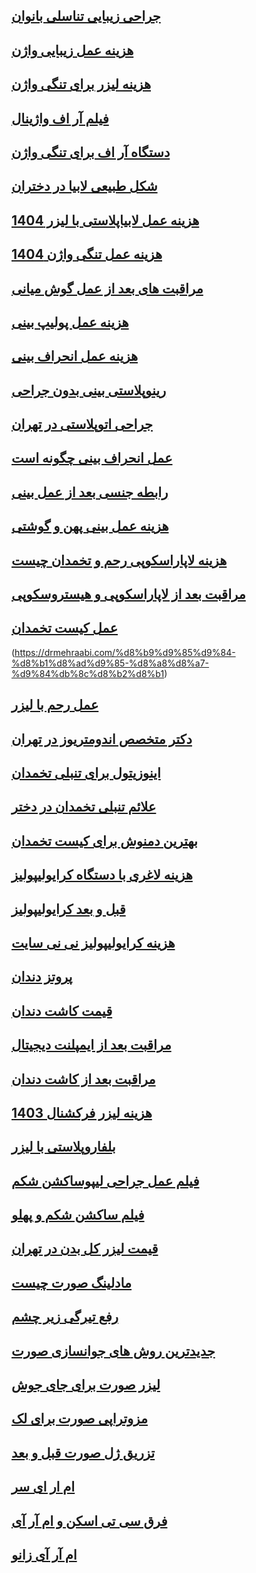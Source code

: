 ## [جراحی زیبایی تناسلی بانوان](https://drmesbah.com/%d8%ac%d8%b1%d8%a7%d8%ad%db%8c-%d8%b2%db%8c%d8%a8%d8%a7%db%8c%db%8c-%d8%aa%d9%86%d8%a7%d8%b3%d9%84%db%8c-%d8%a8%d8%a7%d9%86%d9%88%d8%a7%d9%86)

## [هزینه عمل زیبایی واژن](https://drmesbah.com/%d9%87%d8%b2%db%8c%d9%86%d9%87-%d8%b9%d9%85%d9%84-%d8%b2%db%8c%d8%a8%d8%a7%db%8c%db%8c-%d9%88%d8%a7%da%98%d9%86)

## [هزینه لیزر برای تنگی واژن](https://drmesbah.com/%d9%87%d8%b2%db%8c%d9%86%d9%87-%d9%84%db%8c%d8%b2%d8%b1-%d8%a8%d8%b1%d8%a7%db%8c-%d8%aa%d9%86%da%af%db%8c-%d9%88%d8%a7%da%98%d9%86)

## [فیلم آر اف واژینال](https://drmesbah.com/%d9%81%db%8c%d9%84%d9%85-%d8%a2%d8%b1-%d8%a7%d9%81-%d9%88%d8%a7%da%98%db%8c%d9%86%d8%a7%d9%84)
  
## [دستگاه آر اف برای تنگی واژن](https://drmesbah.com/%d8%af%d8%b3%d8%aa%da%af%d8%a7%d9%87-%d8%a2%d8%b1-%d8%a7%d9%81-%d8%a8%d8%b1%d8%a7%db%8c-%d8%aa%d9%86%da%af%db%8c-%d9%88%d8%a7%da%98%d9%86)

## [شکل طبیعی لابیا در دختران](https://drmesbah.com/%d8%b4%da%a9%d9%84-%d8%b7%d8%a8%db%8c%d8%b9%db%8c-%d9%84%d8%a7%d8%a8%db%8c%d8%a7-%d8%af%d8%b1-%d8%af%d8%ae%d8%aa%d8%b1%d8%a7%d9%86)
  
## [هزینه عمل لابیاپلاستی با لیزر 1404](https://drmesbah.com/%d9%87%d8%b2%db%8c%d9%86%d9%87-%d8%b9%d9%85%d9%84-%d9%84%d8%a7%d8%a8%db%8c%d8%a7%d9%be%d9%84%d8%a7%d8%b3%d8%aa%db%8c-%d8%a8%d8%a7-%d9%84%db%8c%d8%b2%d8%b1-1404)

## [هزینه عمل تنگی واژن 1404](https://drmesbah.com/%d9%87%d8%b2%db%8c%d9%86%d9%87-%d8%b9%d9%85%d9%84-%d8%aa%d9%86%da%af%db%8c-%d9%88%d8%a7%da%98%d9%86-1404)

## [مراقبت های بعد از عمل گوش میانی](https://drghahari.com/%d9%85%d8%b1%d8%a7%d9%82%d8%a8%d8%aa-%d9%87%d8%a7%db%8c-%d8%a8%d8%b9%d8%af-%d8%a7%d8%b2-%d8%b9%d9%85%d9%84-%da%af%d9%88%d8%b4-%d9%85%db%8c%d8%a7%d9%86%db%8c)

## [هزینه عمل پولیپ بینی](https://drghahari.com/%d9%87%d8%b2%db%8c%d9%86%d9%87-%d8%b9%d9%85%d9%84-%d9%be%d9%88%d9%84%db%8c%d9%be-%d8%a8%db%8c%d9%86%db%8c)
  
## [هزینه عمل انحراف بینی](https://drghahari.com/%d9%87%d8%b2%db%8c%d9%86%d9%87-%d8%b9%d9%85%d9%84-%d8%a7%d9%86%d8%ad%d8%b1%d8%a7%d9%81-%d8%a8%db%8c%d9%86%db%8c-%d8%af%d8%b1-%d8%b3%d8%a7%d9%84-1403)

## [رینوپلاستی بینی بدون جراحی](https://drghahari.com/%d8%b1%db%8c%d9%86%d9%88%d9%be%d9%84%d8%a7%d8%b3%d8%aa%db%8c-%d8%a8%db%8c%d9%86%db%8c-%d8%a8%d8%af%d9%88%d9%86-%d8%ac%d8%b1%d8%a7%d8%ad%db%8c)

## [جراحی اتوپلاستی در تهران](https://drghahari.com/%d8%ac%d8%b1%d8%a7%d8%ad%db%8c-%d8%a7%d8%aa%d9%88%d9%be%d9%84%d8%a7%d8%b3%d8%aa%db%8c-%d8%af%d8%b1-%d8%aa%d9%87%d8%b1%d8%a7%d9%86)

## [عمل انحراف بینی چگونه است](https://drghahari.com/%d8%b9%d9%85%d9%84-%d8%a7%d9%86%d8%ad%d8%b1%d8%a7%d9%81-%d8%a8%db%8c%d9%86%db%8c-%da%86%da%af%d9%88%d9%86%d9%87-%d8%a7%d8%b3%d8%aa)

## [رابطه جنسی بعد از عمل بینی](https://drghahari.com/%d8%b1%d8%a7%d8%a8%d8%b7%d9%87-%d8%ac%d9%86%d8%b3%db%8c-%d8%a8%d8%b9%d8%af-%d8%a7%d8%b2-%d8%b9%d9%85%d9%84-%d8%a8%db%8c%d9%86%db%8c)

## [هزینه عمل بینی پهن و گوشتی](https://drghahari.com/%d9%87%d8%b2%db%8c%d9%86%d9%87-%d8%b9%d9%85%d9%84-%d8%a8%db%8c%d9%86%db%8c-%d9%be%d9%87%d9%86-%d9%88-%da%af%d9%88%d8%b4%d8%aa%db%8c)

## [هزینه لاپاراسکوپی رحم و تخمدان چیست](https://drmehraabi.com/%d9%87%d8%b2%db%8c%d9%86%d9%87-%d9%84%d8%a7%d9%be%d8%a7%d8%b1%d8%a7%d8%b3%da%a9%d9%88%d9%be%db%8c-%d8%b1%d8%ad%d9%85-%d9%88-%d8%aa%d8%ae%d9%85%d8%af%d8%a7%d9%86-%da%86%db%8c%d8%b3%d8%aa)

  
## [مراقبت بعد از لاپاراسکوپی و هیستروسکوپی](https://drmehraabi.com/%d9%85%d8%b1%d8%a7%d9%82%d8%a8%d8%aa-%d8%a8%d8%b9%d8%af-%d8%a7%d8%b2-%d9%84%d8%a7%d9%be%d8%a7%d8%b1%d8%a7%d8%b3%da%a9%d9%88%d9%be%db%8c-%d9%88-%d9%87%db%8c%d8%b3%d8%aa%d8%b1%d9%88%d8%b3%da%a9%d9%88)

## [عمل کیست تخمدان](https://drmehraabi.com/%d8%b9%d9%85%d9%84-%da%a9%db%8c%d8%b3%d8%aa-%d8%aa%d8%ae%d9%85%d8%af%d8%a7%d9%86)
  (https://drmehraabi.com/%d8%b9%d9%85%d9%84-%d8%b1%d8%ad%d9%85-%d8%a8%d8%a7-%d9%84%db%8c%d8%b2%d8%b1)

## [عمل رحم با لیزر](https://drmehraabi.com/%d8%af%da%a9%d8%aa%d8%b1-%d9%85%d8%aa%d8%ae%d8%b5%d8%b5-%d8%a7%d9%86%d8%af%d9%88%d9%85%d8%aa%d8%b1%db%8c%d9%88%d8%b2-%d8%af%d8%b1-%d8%aa%d9%87%d8%b1%d8%a7%d9%86)

## [دکتر متخصص اندومتریوز در تهران](https://drmehraabi.com/%d8%a7%db%8c%d9%86%d9%88%d8%b2%db%8c%d8%aa%d9%88%d9%84-%d8%a8%d8%b1%d8%a7%db%8c-%d8%aa%d9%86%d8%a8%d9%84%db%8c-%d8%aa%d8%ae%d9%85%d8%af%d8%a7%d9%86)

## [اینوزیتول برای تنبلی تخمدان](https://drmehraabi.com/%d8%b9%d9%84%d8%a7%d8%a6%d9%85-%d8%aa%d9%86%d8%a8%d9%84%db%8c-%d8%aa%d8%ae%d9%85%d8%af%d8%a7%d9%86-%d8%af%d8%b1-%d8%af%d8%ae%d8%aa%d8%b1%d8%a7%d9%86)

## [علائم تنبلی تخمدان در دختر](https://drmehraabi.com/%d8%a8%d9%87%d8%aa%d8%b1%db%8c%d9%86-%d8%af%d9%85%d9%86%d9%88%d8%b4-%d8%a8%d8%b1%d8%a7%db%8c-%da%a9%db%8c%d8%b3%d8%aa-%d8%aa%d8%ae%d9%85%d8%af%d8%a7%d9%86)

## [بهترین دمنوش برای کیست تخمدان](https://almasgharbclinic.ir/%d9%87%d8%b2%db%8c%d9%86%d9%87-%d9%84%d8%a7%d8%ba%d8%b1%db%8c-%d8%a8%d8%a7-%d8%af%d8%b3%d8%aa%da%af%d8%a7%d9%87-%da%a9%d8%b1%d8%a7%db%8c%d9%88%d9%84%db%8c%d9%be%d9%88%d9%84%db%8c%d8%b2)

## [هزینه لاغری با دستگاه کرایولیپولیز](https://almasgharbclinic.ir/%d9%82%d8%a8%d9%84-%d9%88-%d8%a8%d8%b9%d8%af-%da%a9%d8%b1%d8%a7%db%8c%d9%88%d9%84%db%8c%d9%be%d9%88%d9%84%db%8c%d8%b2)

## [قبل و بعد کرایولیپولیز](https://almasgharbclinic.ir/%d9%87%d8%b2%db%8c%d9%86%d9%87-%da%a9%d8%b1%d8%a7%db%8c%d9%88%d9%84%db%8c%d9%be%d9%88%d9%84%db%8c%d8%b2-%d9%86%db%8c-%d9%86%db%8c-%d8%b3%d8%a7%db%8c%d8%aa)

## [هزینه کرایولیپولیز نی نی سایت](https://drhoseyni.com/%d9%be%d8%b1%d9%88%d8%aa%d8%b2-%d8%af%d9%86%d8%af%d8%a7%d9%86)

## [پروتز دندان](https://drhoseyni.com/%d9%82%db%8c%d9%85%d8%aa-%da%a9%d8%a7%d8%b4%d8%aa-%d8%af%d9%86%d8%af%d8%a7%d9%86)

## [قیمت کاشت دندان](https://drhoseyni.com/%d9%85%d8%b1%d8%a7%d9%82%d8%a8%d8%aa-%d9%87%d8%a7%db%8c-%d8%a8%d8%b9%d8%af-%d8%a7%d8%b2-%d8%a7%db%8c%d9%85%d9%be%d9%84%d9%86%d8%aa-%d8%af%db%8c%d8%ac%db%8c%d8%aa%d8%a7%d9%84)

## [مراقبت بعد از ایمپلنت دیجیتال](https://drhoseyni.com/%d9%85%d8%b1%d8%a7%d9%82%d8%a8%d8%aa-%d8%a8%d8%b9%d8%af-%d8%a7%d8%b2-%da%a9%d8%a7%d8%b4%d8%aa-%d8%af%d9%86%d8%af%d8%a7%d9%86)

## [مراقبت بعد از کاشت دندان](https://darmanjoo.com/%d9%87%d8%b2%db%8c%d9%86%d9%87-%d9%84%db%8c%d8%b2%d8%b1-%d9%81%d8%b1%da%a9%d8%b4%d9%86%d8%a7%d9%84-%d8%af%d8%b1-%d8%b3%d8%a7%d9%84-1403)

## [هزینه لیزر فرکشنال 1403](https://darmanjoo.com/%d8%a8%d9%84%d9%81%d8%a7%d8%b1%d9%88%d9%be%d9%84%d8%a7%d8%b3%d8%aa%db%8c-%d8%a8%d8%a7-%d9%84%db%8c%d8%b2%d8%b1)

## [بلفاروپلاستی با لیزر](https://darmanjoo.com/%d9%81%db%8c%d9%84%d9%85-%d8%b9%d9%85%d9%84-%d8%ac%d8%b1%d8%a7%d8%ad%db%8c-%d9%84%db%8c%d9%be%d9%88%d8%b3%d8%a7%da%a9%d8%b4%d9%86-%d8%b4%da%a9%d9%85)

## [فیلم عمل جراحی لیپوساکشن شکم](https://darmanjoo.com/%d9%81%db%8c%d9%84%d9%85-%d8%b3%d8%a7%da%a9%d8%b4%d9%86-%d8%b4%da%a9%d9%85-%d9%88-%d9%be%d9%87%d9%84%d9%88)

## [فیلم ساکشن شکم و پهلو](https://darmanjoo.com/%d9%82%db%8c%d9%85%d8%aa-%d9%84%db%8c%d8%b2%d8%b1-%da%a9%d9%84-%d8%a8%d8%af%d9%86-%d8%af%d8%b1-%d8%aa%d9%87%d8%b1%d8%a7%d9%86)

## [قیمت لیزر کل بدن در تهران](https://darmanjoo.com/%d9%85%d8%a7%d8%af%d9%84%db%8c%d9%86%da%af-%d8%b5%d9%88%d8%b1%d8%aa-%da%86%db%8c%d8%b3%d8%aa)

## [مادلینگ صورت چیست](https://darmanjoo.com/%d8%b1%d9%81%d8%b9-%d8%aa%db%8c%d8%b1%da%af%db%8c-%d8%b2%db%8c%d8%b1-%da%86%d8%b4%d9%85)

## [رفع تیرگی زیر چشم](https://darmanjoo.com/%d8%ac%d8%af%db%8c%d8%af%d8%aa%d8%b1%db%8c%d9%86-%d8%b1%d9%88%d8%b4-%d9%87%d8%a7%db%8c-%d8%ac%d9%88%d8%a7%d9%86%d8%b3%d8%a7%d8%b2%db%8c-%d8%b5%d9%88%d8%b1%d8%aa)

## [جدیدترین روش های جوانسازی صورت](https://darmanjoo.com/%d9%84%db%8c%d8%b2%d8%b1-%d8%b5%d9%88%d8%b1%d8%aa-%d8%a8%d8%b1%d8%a7%db%8c-%d8%ac%d8%a7%db%8c-%d8%ac%d9%88%d8%b4)

## [لیزر صورت برای جای جوش](https://darmanjoo.com/%d9%85%d8%b2%d9%88%d8%aa%d8%b1%d8%a7%d9%be%db%8c-%d8%b5%d9%88%d8%b1%d8%aa-%d8%a8%d8%b1%d8%a7%db%8c-%d9%84%da%a9)

## [مزوتراپی صورت برای لک](https://darmanjoo.com/%d8%aa%d8%b2%d8%b1%db%8c%d9%82-%da%98%d9%84-%d8%b5%d9%88%d8%b1%d8%aa-%d9%82%d8%a8%d9%84-%d9%88-%d8%a8%d8%b9%d8%af)

## [تزریق ژل صورت قبل و بعد](https://tehranmedicalimaging.com/%d9%87%d8%b2%db%8c%d9%86%d9%87-%d8%a7%d9%85-%d8%a2%d8%b1-%d8%a2%db%8c-%d8%b3%d8%b1-%d8%af%d8%b1-%d8%b3%d8%a7%d9%84-1403)

## [ام ار ای سر](https://tehranmedicalimaging.com/%d9%81%d8%b1%d9%82-%d8%b3%db%8c-%d8%aa%db%8c-%d8%a7%d8%b3%da%a9%d9%86-%d9%88-%d8%a7%d9%85-%d8%a2%d8%b1-%d8%a2%db%8c)

## [فرق سی تی اسکن و ام آر آی](https://tehranmedicalimaging.com/%d9%87%d8%b2%db%8c%d9%86%d9%87-%d8%a7%d9%85-%d8%a2%d8%b1-%d8%a2%db%8c-%d8%b2%d8%a7%d9%86%d9%88-%d8%af%d8%b1-%d8%b3%d8%a7%d9%84-1403)

## [ام آر آی زانو](https://tehranmedicalimaging.com/%d8%b3%db%8c-%d8%aa%db%8c-%d8%a7%d8%b3%da%a9%d9%86-%d8%b1%db%8c%d9%87-%d8%b4%d8%a8%d8%a7%d9%86%d9%87-%d8%b1%d9%88%d8%b2%db%8c)

